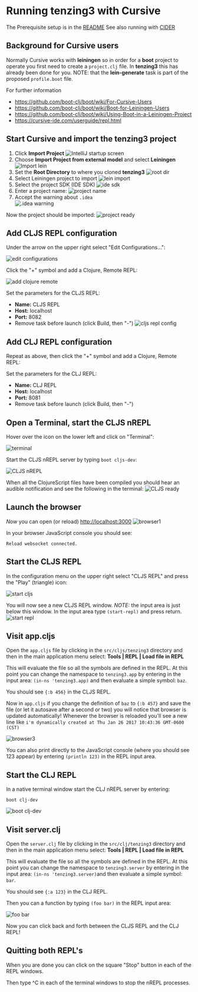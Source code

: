 # Running tenzing3 with Cursive

The Prerequisite setup is in the [README](../README.md)
See also running with [CIDER](CIDER.md)

## Background for Cursive users

Normally Cursive works with **leiningen** so in order for a **boot**
project to operate you first need to create a `project.clj` file.
In **tenzing3** this has already been done for you. NOTE: that
the **lein-generate** task is part of the proposed `profile.boot` file.

For further information
* https://github.com/boot-clj/boot/wiki/For-Cursive-Users
* https://github.com/boot-clj/boot/wiki/Boot-for-Leiningen-Users
* https://github.com/boot-clj/boot/wiki/Using-Boot-in-a-Leiningen-Project
* https://cursive-ide.com/userguide/repl.html

## Start Cursive and import the tenzing3 project

1. Click **Import Project** ![IntelliJ startup screen](images/intellij.png)
2. Choose **Import Project from external model** and select **Leiningen** ![Import lein](images/import-lein.png)
3. Set the **Root Directory** to where you cloned **tenzing3** ![root dir](images/root-dir.png)
4. Select Leiningen project to import ![lein import](images/lein-import.png)
5. Select the project SDK (IDE SDK)  ![ide sdk](images/ide-sdk.png)
6. Enter a project name:  ![project name](images/project-name.png)
7. Accept the warning about `.idea` <br/> ![.idea warning](images/idea-warning.png)


Now the project should be imported:
![project ready](images/project-ready.png)

## Add CLJS REPL configuration

Under the arrow on the upper right select "Edit Configurations...":

![edit configurations](images/edit-config.png)

Click the "+" symbol and add a Clojure, Remote REPL:

![add clojure remote](images/add-clojure-remote.png)

Set the parameters for the CLJS REPL:
* **Name:** CLJS REPL
* **Host:** localhost
* **Port:** 8082
* Remove task before launch (click Build, then "-")
![cljs repl config](images/cljs-repl-config.png)

## Add CLJ REPL configuration

Repeat as above, then click the "+" symbol and add a Clojure, Remote REPL:

Set the parameters for the CLJ REPL:
* **Name:** CLJ REPL
* **Host:** localhost
* **Port:** 8081
* Remove task before launch (click Build, then "-")

## Open a Terminal, start the CLJS nREPL

Hover over the icon on the lower left and click on "Terminal":

![terminal](images/terminal.png)

Start the CLJS nREPL server by typing `boot cljs-dev`:

![CLJS nREPL](images/cljs-nrepl.png)

When all the ClojureScript files have been compiled you
should hear an audible notification and see the following
in the terminal:
![CLJS ready](images/cljs-ready.png)

## Launch the browser

*Now* you can open (or reload) [http://localhost:3000](http://localhost:3000)
![browser1](images/browser1.png)

In your browser JavaScript console you should see:

```
Reload websocket connected.
```

## Start the CLJS REPL

In the configuration menu on the upper right select "CLJS REPL" and
press the "Play" (triangle) icon:

![start cljs](images/start-cljs.png)

You will now see a new CLJS REPL window. *NOTE:* the input area
is just below this window. In the input area type `(start-repl)`
and press return.
![start repl](images/start-repl.png)

## Visit app.cljs

Open the `app.cljs` file by clicking in the `src/cljs/tenzing3` directory
and then in the main application menu select: **Tools | REPL | Load file in REPL**

This will evaluate the file so all the symbols are defined in the REPL. At
this point you can change the namespace to `tenzing3.app` by entering in the
input area: `(in-ns 'tenzing3.app)` and then evaluate a simple symbol: `baz`.

You should see `{:b 456}` in the CLJS REPL.

Now in `app.cljs` if you change the definition of `baz` to `{:b 457}`
and save the file (or let it autosave after a second or two) you will
notice that browser is updated automatically!
Whenever the browser is reloaded you'll see a new line like
`i'm dynamically created at Thu Jan 26 2017 10:43:36 GMT-0600 (CST)`

![browser3](images/browser3.png)

You can also print directly to the JavaScript console (where
you should see 123 appear) by entering `(println 123)` in the
REPL input area.

## Start the CLJ REPL

In a native terminal window start the CLJ nREPL server by entering:

```
boot clj-dev
```
![boot clj-dev](images/clj-dev.png)

## Visit server.clj

Open the `server.clj` file by clicking in the `src/clj/tenzing3` directory
and then in the main application menu select: **Tools | REPL | Load file in REPL**

This will evaluate the file so all the symbols are defined in the REPL. At
this point you can change the namespace to `tenzing3.server` by entering in the
input area: `(in-ns 'tenzing3.server)`and then evaluate a simple symbol: `bar`.

You should see `{:a 123}` in the CLJ REPL.

Then you can a function by typing `(foo bar)` in the REPL input area:

![foo bar](images/foo-bar.png)

Now you can click back and forth between the CLJS REPL and the CLJ REPL!

## Quitting both REPL's

When you are done you can click on the square "Stop" button in each
of the REPL windows.

Then type ^C in each of the terminal windows to stop the nREPL processes.
